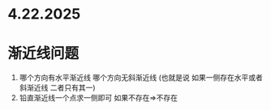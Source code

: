 # 4.22.2025

# 渐近线问题

1. 哪个方向有水平渐近线 哪个方向无斜渐近线 (也就是说 如果一侧存在水平或者斜渐近线 二者只有其一)
2. 铅直渐近线一个点求一侧即可 如果不存在=>不存在